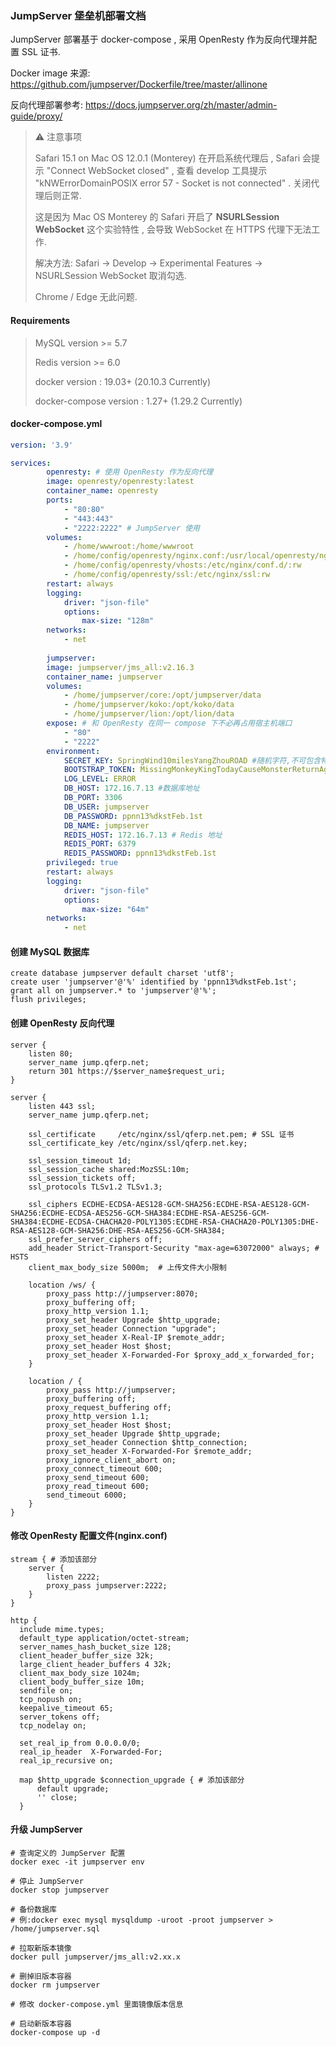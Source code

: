 ### JumpServer 堡垒机部署文档

JumpServer 部署基于 docker-compose , 采用 OpenResty 作为反向代理并配置 SSL 证书.

Docker image 来源: https://github.com/jumpserver/Dockerfile/tree/master/allinone

反向代理部署参考: https://docs.jumpserver.org/zh/master/admin-guide/proxy/



> ⚠️ 注意事项
>
> Safari 15.1 on Mac OS 12.0.1 (Monterey) 在开启系统代理后 , Safari 会提示 "Connect WebSocket closed"  , 查看 develop 工具提示 "kNWErrorDomainPOSIX error 57 - Socket is not connected" . 关闭代理后则正常.
>
> 这是因为 Mac OS Monterey 的 Safari 开启了 **NSURLSession WebSocket** 这个实验特性 , 会导致 WebSocket 在 HTTPS 代理下无法工作.
>
> 解决方法: Safari -> Develop -> Experimental Features -> NSURLSession WebSocket 取消勾选.
>
> Chrome / Edge 无此问题.



#### Requirements

> MySQL version >= 5.7
>
> Redis version >= 6.0
>
> docker version : 19.03+ (20.10.3 Currently)
>
> docker-compose version : 1.27+ (1.29.2 Currently)



#### docker-compose.yml

```yaml
version: '3.9'

services:
		openresty: # 使用 OpenResty 作为反向代理
        image: openresty/openresty:latest
        container_name: openresty
        ports:
            - "80:80"
            - "443:443"
            - "2222:2222" # JumpServer 使用
        volumes:
            - /home/wwwroot:/home/wwwroot
            - /home/config/openresty/nginx.conf:/usr/local/openresty/nginx/conf/nginx.conf:ro
            - /home/config/openresty/vhosts:/etc/nginx/conf.d/:rw
            - /home/config/openresty/ssl:/etc/nginx/ssl:rw
        restart: always
        logging:
            driver: "json-file"
            options:
                max-size: "128m"
        networks:
            - net
            
		jumpserver:
        image: jumpserver/jms_all:v2.16.3
        container_name: jumpserver
        volumes:
            - /home/jumpserver/core:/opt/jumpserver/data
            - /home/jumpserver/koko:/opt/koko/data
            - /home/jumpserver/lion:/opt/lion/data
        expose: # 和 OpenResty 在同一 compose 下不必再占用宿主机端口
            - "80"
            - "2222"
        environment:
            SECRET_KEY: SpringWind10milesYangZhouROAD #随机字符,不可包含特殊字符
            BOOTSTRAP_TOKEN: MissingMonkeyKingTodayCauseMonsterReturnAgain #随机字符,不可包含特殊字符
            LOG_LEVEL: ERROR
            DB_HOST: 172.16.7.13 #数据库地址
            DB_PORT: 3306
            DB_USER: jumpserver
            DB_PASSWORD: ppnn13%dkstFeb.1st
            DB_NAME: jumpserver
            REDIS_HOST: 172.16.7.13 # Redis 地址
            REDIS_PORT: 6379
            REDIS_PASSWORD: ppnn13%dkstFeb.1st
        privileged: true
        restart: always
        logging:
            driver: "json-file"
            options:
                max-size: "64m"
        networks:
            - net
```



#### 创建 MySQL 数据库

```mysql
create database jumpserver default charset 'utf8';
create user 'jumpserver'@'%' identified by 'ppnn13%dkstFeb.1st';
grant all on jumpserver.* to 'jumpserver'@'%';
flush privileges;
```



#### 创建 OpenResty 反向代理

```nginx
server {
    listen 80;
    server_name jump.qferp.net;
    return 301 https://$server_name$request_uri;
}

server {
    listen 443 ssl;
    server_name jump.qferp.net;

    ssl_certificate     /etc/nginx/ssl/qferp.net.pem; # SSL 证书
    ssl_certificate_key /etc/nginx/ssl/qferp.net.key;

    ssl_session_timeout 1d;
    ssl_session_cache shared:MozSSL:10m;
    ssl_session_tickets off;
    ssl_protocols TLSv1.2 TLSv1.3;

    ssl_ciphers ECDHE-ECDSA-AES128-GCM-SHA256:ECDHE-RSA-AES128-GCM-SHA256:ECDHE-ECDSA-AES256-GCM-SHA384:ECDHE-RSA-AES256-GCM-SHA384:ECDHE-ECDSA-CHACHA20-POLY1305:ECDHE-RSA-CHACHA20-POLY1305:DHE-RSA-AES128-GCM-SHA256:DHE-RSA-AES256-GCM-SHA384;
    ssl_prefer_server_ciphers off;
    add_header Strict-Transport-Security "max-age=63072000" always; # HSTS
    client_max_body_size 5000m;  # 上传文件大小限制

    location /ws/ {
        proxy_pass http://jumpserver:8070;
        proxy_buffering off;
        proxy_http_version 1.1;
        proxy_set_header Upgrade $http_upgrade;
        proxy_set_header Connection "upgrade";
        proxy_set_header X-Real-IP $remote_addr;
        proxy_set_header Host $host;
        proxy_set_header X-Forwarded-For $proxy_add_x_forwarded_for;
    }

    location / {
        proxy_pass http://jumpserver;
        proxy_buffering off;
        proxy_request_buffering off;
        proxy_http_version 1.1;
        proxy_set_header Host $host;
        proxy_set_header Upgrade $http_upgrade;
        proxy_set_header Connection $http_connection;
        proxy_set_header X-Forwarded-For $remote_addr;
        proxy_ignore_client_abort on;
        proxy_connect_timeout 600;
        proxy_send_timeout 600;
        proxy_read_timeout 600;
        send_timeout 6000;
    }
}
```



#### 修改 OpenResty 配置文件(nginx.conf)

```nginx
stream { # 添加该部分
    server {
        listen 2222;
        proxy_pass jumpserver:2222;
    }
}

http {
  include mime.types;
  default_type application/octet-stream;
  server_names_hash_bucket_size 128;
  client_header_buffer_size 32k;
  large_client_header_buffers 4 32k;
  client_max_body_size 1024m;
  client_body_buffer_size 10m;
  sendfile on;
  tcp_nopush on;
  keepalive_timeout 65;
  server_tokens off;
  tcp_nodelay on;

  set_real_ip_from 0.0.0.0/0;
  real_ip_header  X-Forwarded-For;
  real_ip_recursive on;

  map $http_upgrade $connection_upgrade { # 添加该部分
      default upgrade;
      '' close;
  }
```



#### 升级 JumpServer

```
# 查询定义的 JumpServer 配置
docker exec -it jumpserver env

# 停止 JumpServer
docker stop jumpserver

# 备份数据库
# 例:docker exec mysql mysqldump -uroot -proot jumpserver > /home/jumpserver.sql

# 拉取新版本镜像
docker pull jumpserver/jms_all:v2.xx.x

# 删掉旧版本容器
docker rm jumpserver

# 修改 docker-compose.yml 里面镜像版本信息

# 启动新版本容器
docker-compose up -d
```

